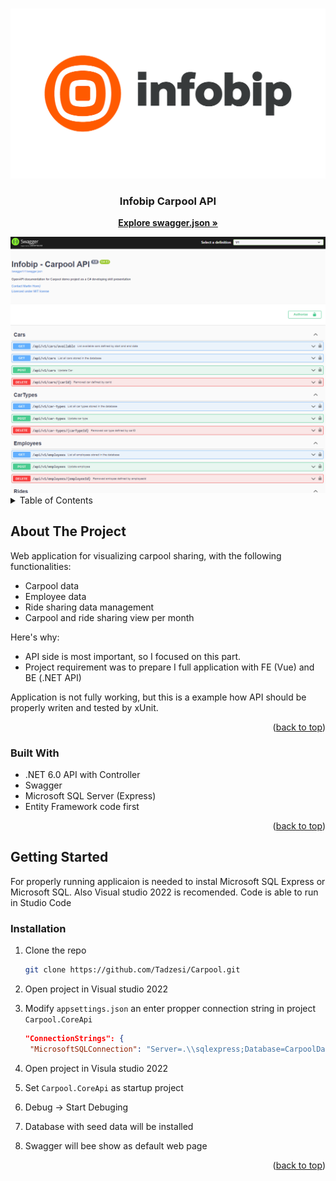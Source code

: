 <a name="readme-top"></a>

<!-- PROJECT LOGO -->
<br />
<div align="center">
  <a href="">
    <img src="images/infobip-logo.png" alt="Logo" width="600px" >
  </a>

  <h3 align="center">Infobip Carpool API</h3>

  <p align="center">    
    <a href="swagger.json" target="_blank"><strong>Explore swagger.json »</strong></a>    
  </p>
</div>
<div align="center">
<img src="images/screenshot.png" width="600px">
</div>
<!-- TABLE OF CONTENTS -->
<details>
  <summary>Table of Contents</summary>
  <ol>
    <li>
      <a href="#about-the-project">About The Project</a>
      <ul>
        <li><a href="#built-with">Built With</a></li>
      </ul>
    </li>
    <li>
      <a href="#getting-started">Getting Started</a>
      <ul>
        <li><a href="#prerequisites">Prerequisites</a></li>
        <li><a href="#installation">Installation</a></li>
      </ul>   
  </ol>
</details>



<!-- ABOUT THE PROJECT -->
## About The Project


Web application for visualizing carpool sharing, with the following
functionalities:

* Carpool data
* Employee data
* Ride sharing data management
* Carpool and ride sharing view per month

Here's why:
* API side is most important, so I focused on this part.
* Project requirement was to prepare I full application with FE (Vue) and BE (.NET API)

Application is not fully working, but this is a example how API should be properly writen and tested by xUnit.

<p align="right">(<a href="#readme-top">back to top</a>)</p>



### Built With

* .NET 6.0 API with Controller 
* Swagger
* Microsoft SQL Server (Express)
* Entity Framework code first

<p align="right">(<a href="#readme-top">back to top</a>)</p>



<!-- GETTING STARTED -->
## Getting Started

For properly running applicaion is needed to instal Microsoft SQL Express or Microsoft SQL. Also Visual studio 2022 is recomended. Code is able to run in Studio Code


### Installation


1. Clone the repo
   ```sh
   git clone https://github.com/Tadzesi/Carpool.git 
   ```
2. Open project in Visual studio 2022
   
3. Modify `appsettings.json` an enter propper connection string in project `Carpool.CoreApi`
   ```json
   "ConnectionStrings": {
    "MicrosoftSQLConnection": "Server=.\\sqlexpress;Database=CarpoolDataBase;Trusted_Connection=True;TrustServerCertificate=True"}  
   ```
4. Open project in Visula studio 2022
5. Set `Carpool.CoreApi` as startup project
6. Debug -> Start Debuging 
7. Database with seed data will be installed
8. Swagger will bee show as default web page


<p align="right">(<a href="#readme-top">back to top</a>)</p>







 
